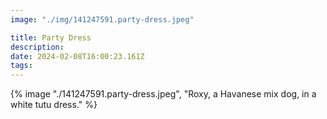 ```yaml
---
image: "./img/141247591.party-dress.jpeg"

title: Party Dress
description: 
date: 2024-02-08T16:00:23.161Z
tags: 
---
```

{% image "./141247591.party-dress.jpeg", "Roxy, a Havanese mix dog, in a white tutu dress." %}